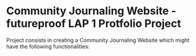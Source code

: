 # Community Journaling Website - futureproof LAP 1 Protfolio Project

Project consists in creating a Community Journaling Website which might have the following functionalities:

